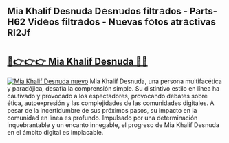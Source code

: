 ## Mia Khalif Desnuda D𝚎sn𝚞dos filtr𝚊dos - Parts-H62 Vid𝚎os filtr𝚊dos - N𝚞evas f𝚘tos atr𝚊ctivas RI2Jf

# <h2><a href="http://mbci9d6.tromn.icu/?c=Mia+Khalif+Desnuda">🔗👉👉👉 Mia Khalif Desnuda 🔗🔗</a></h2>

[![Mia Khalif Desnuda nuevo](https://i.imgur.com/pEAQMta.gif)](http://mbci9d6.tromn.icu/?c=Mia+Khalif+Desnuda)
Mia Khalif Desnuda, una persona multifacética y paradójica, desafía la comprensión simple. Su distintivo estilo en línea ha cautivado y provocado a los espectadores, provocando debates sobre ética, autoexpresión y las complejidades de las comunidades digitales. A pesar de la incertidumbre de sus próximos pasos, su impacto en la comunidad en línea es profundo. Impulsado por una determinación inquebrantable y un encanto innegable, el progreso de Mia Khalif Desnuda en el ámbito digital es implacable.
